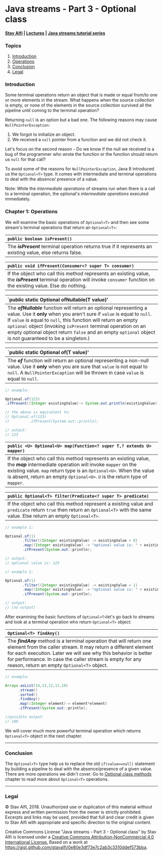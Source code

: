 # Java streams - Part 3 - Optional class
#### [Stav Alfi](https://github.com/stavalfi) | [Lectures](https://github.com/stavalfi/lectures) | [Java streams tutorial series](https://gist.github.com/stavalfi/969539b245fd71f18ecd14f48eed2a5d)

### Topics

1. [Introduction](#introduction)
2. [Operations](#chapter-1-operations)
3. [Conclusion](#conclusion)
4. [Legal](#legal)

### Introduction


Some terminal operations return an object that is made or equal from/to one or more elements in the stream. What happens when the source collection is empty, or none of the elements in the source collection survived all the pipeline until coming to the terminal operation?

Returning `null` is an option but a bad one. The following reasons may cause `NullPointerExcaption`:

1. We forgot to initialize an object.
2. We received a `null` pointer from a function and we did not check it.

Let's focus on the second reason - Do we know if the null we received is a bug of the programmer who wrote the function or the function should return us `null` for that call?

To avoid some of the reasons for `NullPointerExcaption`, Java 8 introduced us the `Optional<T>` type. It comes with intermediate and terminal operations to deal with the absence/ presence of a value. 

Note: While the _intermediate operations_ of streams run when there is a call to a terminal operation, the optional's _intermediate operations_ executed immediately.

### Chapter 1: Operations

We will examine the basic operations of `Optional<T>` and then see some stream's terminal operations that return an `Optional<T>`:


| `public boolean isPresent()` |
| :--|
| The _**isPresent**_ terminal operation returns true if it represents an existing value, else returns false. |

| `public void ifPresent(Consumer<? super T> consumer)` |
| :--|
| If the object who call this method represents an existing value, the _**isPresent**_ terminal operation will invoke `consumer` function on the existing value. Else do nothing. |

| `public static <T> Optional<T> ofNullable(T value)' |
| :--|
| The _**ofNullable**_ function will return an optional representing a value. Use it **only** when you aren't sure if `value` is equal to `null`. If `value` is equal to `null`, this function will return an empty `optional` object (invoking `isPresent` terminal operation on an empty optional object return `false` and an empty `optional` object is not guaranteed to be a singleton.) |

| `public static <T> Optional<T> of(T value)' |
| :--|
| The _**of**_ function will return an optional representing a non-null value. Use it **only** when you are sure that `value` is not equal to `null`. A `NullPointerExcaption` will be thrown in case `value` is equal to `null`. |

``` java
// example:

Optional.of(123)
.ifPresent((Integer existingValue)-> System.out.println(existingValue));

// the above is equivalent to:
// Optional.of(123)
//         .ifPresent(System.out::println);

// output:
// 123
```

| `public <U> Optional<U> map(Function<? super T,? extends U> mapper)` |
| :-- |
| If the object who call this method represents an existing value, the _**map**_ intermediate operation will invoke `mapper` on the existing value. `map` return type is an `Optional<U>`. When the value is absent, return an empty `Optional<U>`. `U` is the return type of `mapper`. |

| `public Optional<T> filter(Predicate<? super T> predicate)` |
| :-- |
| If the object who call this method represent a existing value and `predicate` return `true` then return an `Optional<T>` with the same value. Else return an empty `Optional<T>`. |

```java
// example 1:

Optional.of(1)
        .filter((Integer existingValue) -> existingValue > 0)
        .map((Integer existingValue) -> "optional value is: " + existingValue)
        .ifPresent(System.out::println);

// output:
// optional value is: 123

```

``` java
// example 2:

Optional.of(1)
        .filter((Integer existingValue) -> existingValue > 1)
        .map((Integer existingValue) -> "optional value is: " + existingValue)
        .ifPresent(System.out::println);

// output:
// (no output)
```

After examining the basic functions of `Optional<T>`let's go back to streams and look at a terminal operation who return `Optional<T>` object:

| `Optional<T> findAny()` |
| :--|
| The _**findAny**_ method is a terminal operation that will return one element from the caller stream. It may return a different element for each execution. Later we will see why this behavior is better for performance. In case the caller stream is empty for any reason, return an empty `Optional<T>` object. |

```java
// example:

Arrays.asList(14,13,12,11,10)
      .stream()
      .sorted()
      .findAny()
      .map((Integer element)-> element*element)
      .ifPresent(System.out::println);

//possible output:
// 100
```

We will cover much more powerful terminal operation which returns `Optional<T>` object in the next chapter.

---

### Conclusion

The `Optional<T>` type help us to replace the old `if(value==null)` statement by building a pipeline to deal with the absence/presence of a given value. There are more operations we didn't cover. Go to [Optional class methods](#optional-class-methods) chapter to read more about `Optional<T>` operations.

---

### Legal

© Stav Alfi, 2018. Unauthorized use or duplication of this material without express and written permission from the owner is strictly prohibited. Excerpts and links may be used, provided that full and clear credit is given to Stav Alfi with appropriate and specific direction to the original content.

Creative Commons License "Java streams - Part 3 - Optional class" by Stav Alfi is licensed under a [Creative Commons Attribution-NonCommercial 4.0 International License.](http://creativecommons.org/licenses/by-nc/4.0/)
Based on a work at https://gist.github.com/stavalfi/0e80e3df73e7c2ab3c3310ddef573bba.